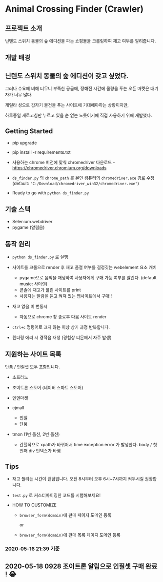 # Animal Crossing Finder (Crawler)

## 프로젝트 소개

닌텐도 스위치 동물의 숲 에디션을 파는 쇼핑몰을 크롤링하여 재고 여부를 알려줍니다.



## 개발 배경

## 닌텐도 스위치 동물의 숲 에디션이 갖고 싶었다. 

그러나 수요에 비해 터무니 부족한 공급에, 정해진 시간에 물량을 푸는 오픈 마켓은 대기자가 너무 많다.

게릴라 성으로 갑자기 물건을 푸는 사이트에 기대해야하는 상황이지만,

하루종일 새로고침만 누르고 있을 순 없는 노릇이기에 직접 사용하기 위해 개발했다.



## Getting Started

- pip upgrade

- pip install -r requirements.txt

- 사용하는 chrome 버전에 맞춰 chromedriver 다운로드 - https://chromedriver.chromium.org/downloads

- `ds_finder.py`  의  `chrome_path` 를 본인 컴퓨터의 `chromedriver.exe` 경로 수정 
  (default: `"C:/Download/chromedriver_win32/chromedriver.exe"`)

- Ready to go with `python ds_finder.py` 

  

## 기술 스택

- Selenium.webdriver
- pygame (알림음)



## 동작 원리

- `python ds_finder.py` 로 실행

- 사이트를 크롬으로 render 후 재고 품절 여부를 결정짓는 webelement 요소 캐치
  - pygame으로 음악을 재생하여 사용자에게 구매 가능 여부를 알린다. (default music: 사이렌)
  - 콘솔에 재고가 풀린 사이트를 print
  - 사용자는 알림을 듣고 켜져 있는 웹사이트에서 구매!!
  
- 재고 없음 미 변동시
  
  - 자동으로 chrome 창 종료후 다음 사이트 render
  
- `ctrl+c` 명령어로 끄지 않는 이상 상기 과정 반복합니다.

- 렌더링 에러 시 경적음 재생 (경험상 티몬에서 자주 발생)

  

## 지원하는 사이트 목록 

단품 / 인질셋 모두 포함입니다.

- 소프라노

- 조이트론 스토어 (네이버 스마트 스토어)

- 엔엔마켓

- cjmall
  - 인질
  - 단품 
  
- tmon (1번 옵션, 2번 옵션)

  - 간헐적으로 xpath가 바뀌어서 time exception error 가 발생한다. body / 첫번째 div 인덱스가 바뀜 
  



## Tips

- 재고 풀리는 시간이 랜덤입니다. 오전 8시부터 오후 6시~7시까지 켜두시길 권장합니다.

- `test.py` 로 커스터마이징한 코드를 시험해보세요!

- HOW TO CUSTOMIZE

  - `browser_form(domain)`에 판매 페이지 도메인 등록

    or

  - `browser_form(domain)`에 판매 목록 페이지 도메인 등록

  

### 2020-05-16 21:39 기준 









## 2020-05-18 0928 조이트론 알림으로 인질셋 구매 완료 ! :joy: 